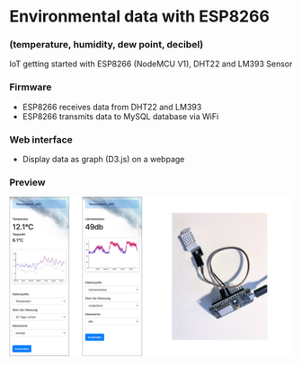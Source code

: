 # Environmental data with ESP8266
### (temperature, humidity, dew point, decibel)
IoT getting started with ESP8266 (NodeMCU V1), DHT22 and LM393 Sensor

### Firmware
* ESP8266 receives data from DHT22 and LM393
* ESP8266 transmits data to MySQL database via WiFi

### Web interface
* Display data as graph (D3.js) on a webpage

### Preview


![web interface and esp8266 dht22 cable connection](preview.jpg)
